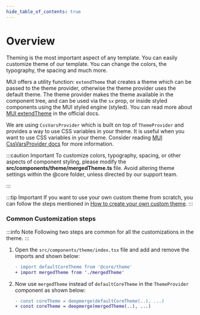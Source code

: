 ```yaml
---
hide_table_of_contents: true
---
```


# Overview

Theming is the most important aspect of any template. You can easily customize theme of our template. You can change the colors, the typography, the spacing and much more.

MUI offers a utility function: `extendTheme` that creates a theme which can be passed to the theme provider, otherwise the theme provider uses the default theme. The theme provider makes the theme available in the component tree, and can be used via the `sx` prop, or inside styled components using the MUI styled engine (styled). You can read more about [MUI extendTheme](https://mui.com/material-ui/experimental-api/css-theme-variables/customization/#theming) in the official docs.

We are using `CssVarsProvider` which is built on top of `ThemeProvider` and provides a way to use CSS variables in your theme. It is useful when you want to use CSS variables in your theme. Consider reading [MUI CssVarsProvider docs](https://mui.com/material-ui/experimental-api/css-theme-variables/usage/#getting-started) for more information.

:::caution Important
To customize colors, typography, spacing, or other aspects of component styling, please modify the **src/components/theme/mergedTheme.ts** file. Avoid altering theme settings within the @core folder, unless directed by our support team.

:::

:::tip Important
If you want to use your own custom theme from scratch, you can follow the steps mentioned in [How to create your own custom theme](/docs/guide/development/theming/create-your-own-theme).
:::

### Common Customization steps

:::info Note
Following two steps are common for all the customizations in the theme.
:::

1. Open the `src/components/theme/index.tsx` file and add and remove the imports and shown below:

   ```diff
   - import defaultCoreTheme from '@core/theme'
   + import mergedTheme from './mergedTheme'

   ```

2. Now use `mergedTheme` instead of `defaultCoreTheme` in the `ThemeProvider` component as shown below:

   ```diff title="src/components/theme/index.tsx"
   - const coreTheme = deepmerge(defaultCoreTheme(..), ...)
   + const coreTheme = deepmerge(mergedTheme(..), ...)
   ```
